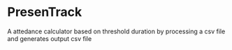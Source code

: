# PresenTrack
A attedance calculator based on threshold duration by processing a csv file and generates output csv file
